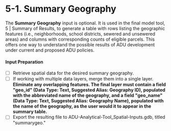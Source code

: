 # 5-1. Summary Geography

The **Summary Geography** input is optional. It is used in the final model tool, 5 | Summary of Results, to generate a table with rows listing the geographic features (i.e., neighborhoods, school districts, sewered and unsewered areas) and columns with corresponding counts of eligible parcels. This offers one way to understand the possible results of ADU development under current and proposed ADU policies.

#### Input Preparation

* [ ] Retrieve spatial data for the desired summary geography.&#x20;
* [ ] If working with multiple data layers, merge them into a single layer. **Eliminate any overlapping features. The final layer must contain a field "geo\_id" (Data Type: Text, Suggested Alias: Geography ID), populated with the abbreviated name of the geography, and a field "geo\_name" (Data Type: Text, Suggested Alias: Geography Name), populated with the name of the geography, as the user would it to appear in the summary table.**
* [ ] Export the resulting file to  ADU-Analytical-Tool\_Spatial-Inputs.gdb, titled "summarygeo."&#x20;
